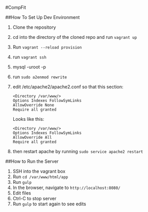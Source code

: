 #CompFit

##How To Set Up Dev Environment

1. Clone the repository
2. cd into the directory of the cloned repo and run `vagrant up`
3. Run `vagrant --reload provision`
4. run `vagrant ssh`
5. mysql -uroot -p
6. run `sudo a2enmod rewrite`
7. edit /etc/apache2/apache2.conf so that this section:

	```
	<Directory /var/www/>
	Options Indexes FollowSymLinks
	AllowOverride None
	Require all granted
	```

	Looks like this:
	

	```
	<Directory /var/www/>
	Options Indexes FollowSymLinks
	AllowOverride All
	Require all granted
	```
8. then restart apache by running `sudo service apache2 restart`

##How to Run the Server
1. SSH into the vagrant box
2. Run `cd /var/www/html/app`
3. Run `gulp`
4. In the browser, navigate to `http://localhost:8080/`
5. Edit files
6. Ctrl-C to stop server
7. Run `gulp` to start again to see edits
